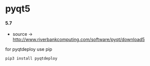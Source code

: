 pyqt5
=====

#### 5.7
* source -> http://www.riverbankcomputing.com/software/pyqt/download5

for pyqtdeploy use pip

    pip3 install pyqtdeploy


